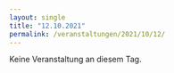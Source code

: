 ```yaml
---
layout: single
title: "12.10.2021"
permalink: /veranstaltungen/2021/10/12/
---
```


Keine Veranstaltung an diesem Tag.
